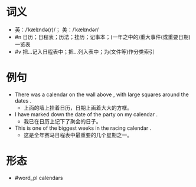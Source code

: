 # 词义
- 英：/ˈkælɪndə(r)/； 美：/ˈkælɪndər/
- #n 日历；日程表；历法；挂历；记事本；(一年之中的)重大事件(或重要日期)一览表
- #v 把…记入日程表中；把…列入表中；为(文件等)作分类索引
# 例句
- There was a calendar on the wall above , with large squares around the dates .
	- 上面的墙上挂着日历，日期上画着大大的方框。
- I have marked down the date of the party on my calendar .
	- 我已在日历上记下了聚会的日子。
- This is one of the biggest weeks in the racing calendar .
	- 这是全年赛马日程表中最重要的几个星期之一。
# 形态
- #word_pl calendars

